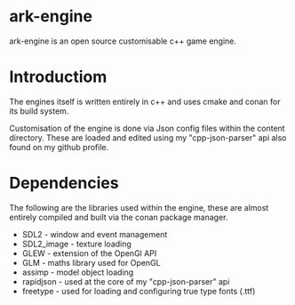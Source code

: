 # ark-engine
ark-engine is an open source customisable c++ game engine.

# Introductiom
The engines itself is written entirely in c++ and uses cmake and conan for its build system.

Customisation of the engine is done via Json config files within the content directory. These are loaded and edited using my "cpp-json-parser" api also found on my github profile.

# Dependencies
The following are the libraries used within the engine, these are almost entirely compiled and built via the conan package manager.
- SDL2 - window and event management
- SDL2_image - texture loading
- GLEW - extension of the OpenGl API
- GLM - maths library used for OpenGL
- assimp - model object loading
- rapidjson - used at the core of my "cpp-json-parser" api
- freetype - used for loading and configuring true type fonts (.ttf)

